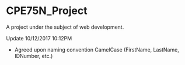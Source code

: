 # CPE75N_Project
A project under the subject of web development.

Update  10/12/2017 10:12PM
 - Agreed upon naming convention CamelCase (FirstName, LastName, IDNumber, etc.)
